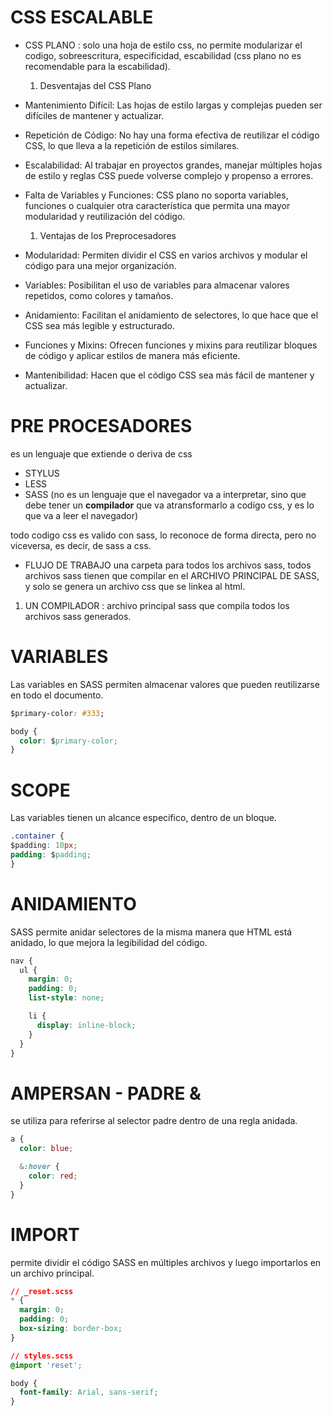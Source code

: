 # CSS ESCALABLE

- CSS PLANO : solo una hoja de estilo css, no permite modularizar el codigo, sobreescritura, especificidad, escabilidad (css plano no es recomendable para la escabilidad).
  
   1. Desventajas del CSS Plano
- Mantenimiento Difícil: Las hojas de estilo largas y complejas pueden ser difíciles de mantener y actualizar.
- Repetición de Código: No hay una forma efectiva de reutilizar el código CSS, lo que lleva a la repetición de estilos similares.
- Escalabilidad: Al trabajar en proyectos grandes, manejar múltiples hojas de estilo y reglas CSS puede volverse complejo y propenso a errores.
- Falta de Variables y Funciones: CSS plano no soporta variables, funciones o cualquier otra característica que permita una mayor modularidad y reutilización del código.
  
  1. Ventajas de los Preprocesadores
- Modularidad: Permiten dividir el CSS en varios archivos y modular el código para una mejor organización.
- Variables: Posibilitan el uso de variables para almacenar valores repetidos, como colores y tamaños.
- Anidamiento: Facilitan el anidamiento de selectores, lo que hace que el CSS sea más legible y estructurado.
- Funciones y Mixins: Ofrecen funciones y mixins para reutilizar bloques de código y aplicar estilos de manera más eficiente.
- Mantenibilidad: Hacen que el código CSS sea más fácil de mantener y actualizar.

# PRE PROCESADORES

es un lenguaje que extiende o deriva de css
- STYLUS
- LESS 
- SASS (no es un lenguaje que el navegador va a interpretar, sino que debe tener un **compilador** que va atransformarlo a codigo css, y es lo que va a leer el navegador)
  
todo codigo css es valido con sass, lo reconoce de forma directa, pero no viceversa, es decir, de sass a css. 

  
- FLUJO DE TRABAJO
una carpeta para todos los archivos sass, todos archivos sass tienen que compilar en el ARCHIVO PRINCIPAL DE SASS, y solo se genera un archivo css que se linkea al html. 

1. UN COMPILADOR : archivo principal sass que compila todos los archivos sass generados. 

# VARIABLES 
Las variables en SASS permiten almacenar valores que pueden reutilizarse en todo el documento.

```css
$primary-color: #333;

body {
  color: $primary-color;
}
```

# SCOPE
Las variables tienen un alcance especifico, dentro de un bloque. 

```css
.container {
$padding: 10px;
padding: $padding;
}
```
# ANIDAMIENTO 
SASS permite anidar selectores de la misma manera que HTML está anidado, lo que mejora la legibilidad del código.

```css
nav {
  ul {
    margin: 0;
    padding: 0;
    list-style: none;

    li { 
      display: inline-block; 
    }
  }
}
```

# AMPERSAN - PADRE &
se utiliza para referirse al selector padre dentro de una regla anidada.

```css
a {
  color: blue;

  &:hover {
    color: red;
  }
}
```

# IMPORT 
permite dividir el código SASS en múltiples archivos y luego importarlos en un archivo principal.

``` css
// _reset.scss
* {
  margin: 0;
  padding: 0;
  box-sizing: border-box;
}

// styles.scss
@import 'reset';

body {
  font-family: Arial, sans-serif;
}
```